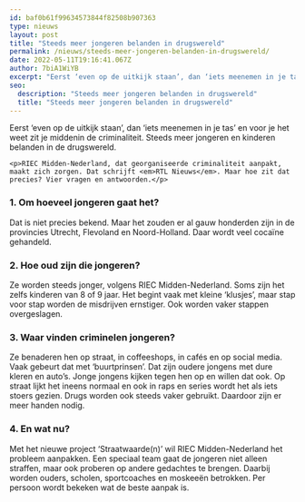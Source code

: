 ```yaml
---
id: baf0b61f99634573844f82508b907363
type: nieuws
layout: post
title: "Steeds meer jongeren belanden in drugswereld"
permalink: /nieuws/steeds-meer-jongeren-belanden-in-drugswereld/
date: 2022-05-11T19:16:41.067Z
author: 7biA1WiYB
excerpt: "Eerst ‘even op de uitkijk staan’, dan ‘iets meenemen in je tas’ en voor je het weet zit je middenin de criminaliteit. Steeds meer jongeren en kinderen belanden in de drugswereld.  "
seo:
  description: "Steeds meer jongeren belanden in drugswereld"
  title: "Steeds meer jongeren belanden in drugswereld"
---
```

Eerst ‘even op de uitkijk staan’, dan ‘iets meenemen in je tas’ en voor je het weet zit je middenin de criminaliteit. Steeds meer jongeren en kinderen belanden in de drugswereld.  

    <p>RIEC Midden-Nederland, dat georganiseerde criminaliteit aanpakt, maakt zich zorgen. Dat schrijft <em>RTL Nieuws</em>. Maar hoe zit dat precies? Vier vragen en antwoorden.</p>
<h3>1. Om hoeveel jongeren gaat het?</h3>
<p>Dat is niet precies bekend. Maar het zouden er al gauw honderden zijn in de provincies Utrecht, Flevoland en Noord-Holland. Daar wordt veel cocaïne gehandeld.</p>
<h3>2. Hoe oud zijn die jongeren?</h3>
<p>Ze worden steeds jonger, volgens RIEC Midden-Nederland. Soms zijn het zelfs kinderen van 8 of 9 jaar. Het begint vaak met kleine ‘klusjes’, maar stap voor stap worden de misdrijven ernstiger. Ook worden vaker stappen overgeslagen.</p>
<h3>3. Waar vinden criminelen jongeren?</h3>
<p>Ze benaderen hen op straat, in coffeeshops, in cafés en op social media. Vaak gebeurt dat met ‘buurtprinsen’. Dat zijn oudere jongens met dure kleren en auto’s. Jonge jongens kijken tegen hen op en willen dat ook. Op straat lijkt het ineens normaal en ook in raps en series wordt het als iets stoers gezien. Drugs worden ook steeds vaker gebruikt. Daardoor zijn er meer handen nodig.</p>
<h3>4. En wat nu?</h3>
<p>Met het nieuwe project ‘Straatwaarde(n)’ wil RIEC Midden-Nederland het probleem aanpakken. Een speciaal team gaat de jongeren niet alleen straffen, maar ook proberen op andere gedachtes te brengen. Daarbij worden ouders, scholen, sportcoaches en moskeeën betrokken. Per persoon wordt bekeken wat de beste aanpak is.</p>  
